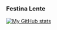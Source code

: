 ### Festina Lente

[![My GitHub stats](https://github-readme-stats.vercel.app/api?username=Panadestein)](https://github.com/anuraghazra/github-readme-stats)
